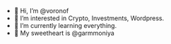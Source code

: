 - 👋 Hi, I’m @voronof
- 👀 I’m interested in Crypto, Investments, Wordpress.
- 🌱 I’m currently learning everything.
- 💞️ My sweetheart is @garmmoniya

<!---
voronof/voronof is a ✨ special ✨ repository because its `README.md` (this file) appears on your GitHub profile.
You can click the Preview link to take a look at your changes.
--->
